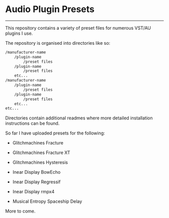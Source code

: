 # Audio Plugin Presets

___

This repository contains a variety of preset files for numerous VST/AU plugins I use.

The repository is organised into directories like so:

```sh
/manufacturer-name
    /plugin-name
        /preset files
    /plugin-name
        /preset files
    etc...
/manufacturer-name
    /plugin-name
        /preset files
    /plugin-name
        /preset files
    etc...
etc...
```

Directories contain additional readmes where more detailed installation instructions can be found.

So far I have uploaded presets for the following:

- Glitchmachines Fracture
- Glitchmachines Fracture XT
- Glitchmachines Hysteresis

- Inear Display BowEcho
- Inear Display Regressif
- Inear Display rmpx4

- Musical Entropy Spaceship Delay

More to come.
